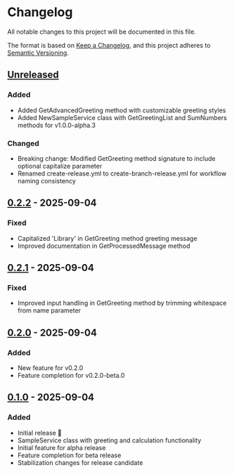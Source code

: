 # Changelog

All notable changes to this project will be documented in this file.

The format is based on [Keep a Changelog](https://keepachangelog.com/en/1.0.0/),
and this project adheres to [Semantic Versioning](https://semver.org/spec/v2.0.0.html).

## [Unreleased]

### Added
- Added GetAdvancedGreeting method with customizable greeting styles
- Added NewSampleService class with GetGreetingList and SumNumbers methods for v1.0.0-alpha.3

### Changed
- Breaking change: Modified GetGreeting method signature to include optional capitalize parameter
- Renamed create-release.yml to create-branch-release.yml for workflow naming consistency

## [0.2.2] - 2025-09-04

### Fixed
- Capitalized 'Library' in GetGreeting method greeting message
- Improved documentation in GetProcessedMessage method

## [0.2.1] - 2025-09-04

### Fixed
- Improved input handling in GetGreeting method by trimming whitespace from name parameter

## [0.2.0] - 2025-09-04

### Added
- New feature for v0.2.0
- Feature completion for v0.2.0-beta.0

## [0.1.0] - 2025-09-04

### Added
- Initial release 🎉
- SampleService class with greeting and calculation functionality
- Initial feature for alpha release
- Feature completion for beta release
- Stabilization changes for release candidate

[unreleased]: https://github.com/neolution-ch/Neolution.ReleaseProcessTest.Test1/compare/v0.2.2...HEAD
[0.2.2]: https://github.com/neolution-ch/Neolution.ReleaseProcessTest.Test1/compare/v0.2.1...v0.2.2
[0.2.1]: https://github.com/neolution-ch/Neolution.ReleaseProcessTest.Test1/compare/v0.2.0...v0.2.1
[0.2.0]: https://github.com/neolution-ch/Neolution.ReleaseProcessTest.Test1/compare/v0.1.0...v0.2.0
[0.1.0]: https://github.com/neolution-ch/Neolution.ReleaseProcessTest.Test1/releases/tag/v0.1.0